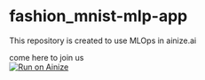 # fashion_mnist-mlp-app

This repository is created to use MLOps in ainize.ai  

come here to join us  
[![Run on Ainize](https://ainize.ai/images/run_on_ainize_button.svg)](https://ainize.web.app/redirect?git_repo=https://github.com/jpark9595/fashion_mnist-mlp-app)
